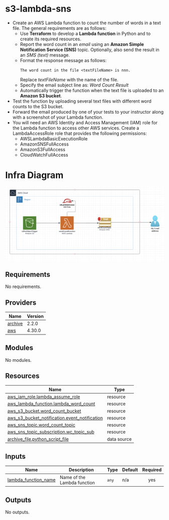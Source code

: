 # s3-lambda-sns

* Create an AWS Lambda function to count the number of words in a text file. The general
  requirements are as follows:
  * Use **Terraform** to develop a **Lambda function** in Python and to create
    its required resources.
  * Report the word count in an *email* using an **Amazon Simple Notification Service (SNS)**
    topic. Optionally, also send the result in an *SMS (text)* message.
  * Format the response message as follows:<br/>
    ```
    The word count in the file <textFileName> is nnn.  
    ```
    Replace *textFileName* with the name of the file.
  * Specify the email subject line as: *Word Count Result*
  * Automatically trigger the function when the text file is uploaded to an **Amazon S3 bucket**.
* Test the function by uploading several text files with different word counts to the S3 bucket.
* Forward the email produced by one of your tests to your instructor along with a screenshot of your
   Lambda function.
* You will need an AWS Identity and Access Management (IAM) role for the Lambda function to
  access other AWS services. Create a LambdaAccessRole role that provides the following permissions:
  * AWSLambdaBasicExecutionRole
  * AmazonSNSFullAccess
  * AmazonS3FullAccess
  * CloudWatchFullAccess

# Infra Diagram
![s3-lambda-sns](s3-lambda-sns.png)

<!-- BEGIN_TF_DOCS -->
## Requirements

No requirements.

## Providers

| Name | Version |
|------|---------|
| <a name="provider_archive"></a> [archive](#provider\_archive) | 2.2.0 |
| <a name="provider_aws"></a> [aws](#provider\_aws) | 4.30.0 |

## Modules

No modules.

## Resources

| Name | Type |
|------|------|
| [aws_iam_role.lambda_assume_role](https://registry.terraform.io/providers/hashicorp/aws/latest/docs/resources/iam_role) | resource |
| [aws_lambda_function.lambda_word_count](https://registry.terraform.io/providers/hashicorp/aws/latest/docs/resources/lambda_function) | resource |
| [aws_s3_bucket.word_count_bucket](https://registry.terraform.io/providers/hashicorp/aws/latest/docs/resources/s3_bucket) | resource |
| [aws_s3_bucket_notification.event_notification](https://registry.terraform.io/providers/hashicorp/aws/latest/docs/resources/s3_bucket_notification) | resource |
| [aws_sns_topic.word_count_topic](https://registry.terraform.io/providers/hashicorp/aws/latest/docs/resources/sns_topic) | resource |
| [aws_sns_topic_subscription.wc_topic_sub](https://registry.terraform.io/providers/hashicorp/aws/latest/docs/resources/sns_topic_subscription) | resource |
| [archive_file.python_script_file](https://registry.terraform.io/providers/hashicorp/archive/latest/docs/data-sources/file) | data source |

## Inputs

| Name | Description | Type | Default | Required |
|------|-------------|------|---------|:--------:|
| <a name="input_lambda_function_name"></a> [lambda\_function\_name](#input\_lambda\_function\_name) | Name of the Lambda function | `any` | n/a | yes |

## Outputs

No outputs.
<!-- END_TF_DOCS -->